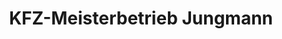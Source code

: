 ---
title: "KFZ-Meisterbetrieb Jungmann"
url: /gommern/kfz-meisterbetrieb-jungmann/
shop: Autowerkstatt
---